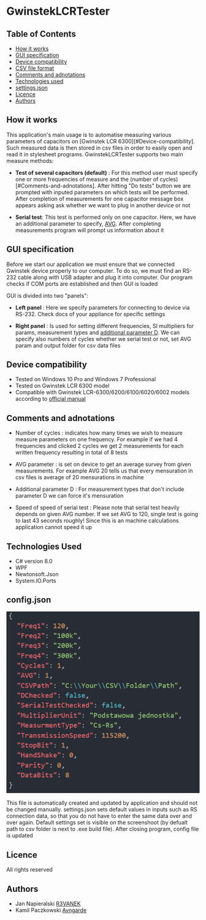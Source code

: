 # GwinstekLCRTester


## Table of Contents
* [How it works](#How-it-works)
* [GUI specification](#GUI-specification)
* [Device compatibility](#Device-compatibility)
* [CSV file format](#CSV-file-format)
* [Comments and adnotations](#Comments-and-adnotations)
* [Technologies used](#Used-technologies)
* [settings.json](#settingsjson)
* [Licence](#Licence)
* [Authors](#Authors)



## How it works


This application's main usage is to automatise measuring various parameters of capacitors on [Gwinstek LCR 6300][#Device-compatibility]. Such measured data is then stored in csv files in order to easily open and read it in stylesheet programs. GwinstekLCRTester supports two main measure methods: 

* **Test of several capacitors (default)** : For this method user must specify one or more frequencies of measure and the (number of cycles)[#Comments-and-adnotations]. After hitting "Do tests" button we are prompted with inputed parameters on which tests will be performed. After completion of measurements for one capacitor message box appears asking ask whether we want to plug in another device or not

* **Serial test**: This test is performed only on one capacitor. Here, we have an additional parameter to specify, [AVG](#Comments-and-adnotations). After completing measurements program will prompt us information about it




## GUI specification

Before we start our application we must ensure that we connected Gwinstek device properly to our computer. To do so, we must find an RS-232 cable along with USB adapter and plug it into computer. Our program checks if COM ports are established and then GUI is loaded

GUI is divided into two "panels":


* **Left panel** : Here we specify parameters for connecting to device via RS-232. Check docs of your appliance for specific settings 

* **Right panel** : Is used for setting different frequencies, SI multipliers for params, measurement types and [additional parameter D](##Comments-and-adnotations). We can specify also numbers of cycles whether we serial test or not, set AVG param and output folder for csv data files


## Device compatibility

- Tested on Windows 10 Pro and Windows 7 Professional
- Tested on Gwinstek LCR 6300 model
- Compatible with Gwinstek LCR-6300/6200/6100/6020/6002 models according to [official manual](https://www.gwinstek.com/en-global/products/downloadSeriesDownNew/10208/754)


## Comments and adnotations

- Number of cycles : indicates how many times we wish to measure measure parameters on one frequency. For example if we had 4 frequencies and clicked 2 cycles we get 2 measurements for each written frequency resulting in total of 8 tests

- AVG parameter : is set on device to get an average survey from given measurements. For example AVG 20 tells us that every mensuration in csv files is average of 20 mensurations in machine

- Additional parameter D : For measurement types that don't include parameter D we can force it's mensuration

- Speed of speed of serial test : Please note that serial test heavily depends on given AVG number. If we set AVG to 120, single test is going to last 43 seconds roughly! Since this is an machine calculations application cannot speed it up





## Technologies Used

- C# version 8.0
- WPF
- Newtonsoft.Json
- System.IO.Ports 






## config.json

![defualt settings.json](https://github.com/Avngarde/GwinstekLCRTester/blob/main/README_images/settings.png)

This file is automatically created and updated by application and should not be changed manually. settings.json sets default values in inputs such as RS connection data, so that you do not have to enter the same data over and over again. Default settings set is visible on the screenshoot (by defualt path to csv folder is next to .exe build file). After closing program, config file is updated


## Licence

All rights reserved


## Authors

- Jan Napieralski  [R3VANEK](https://github.com/R3VANEK)
- Kamil Paczkowski  [Avngarde](https://github.com/Avngarde)
